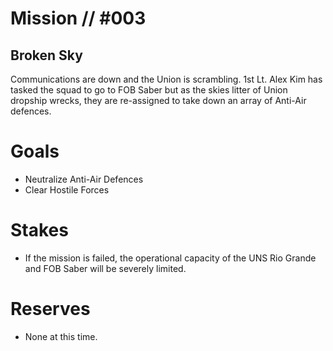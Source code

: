 # Mission // #003
## Broken Sky

Communications are down and the Union is scrambling. 1st Lt. Alex Kim has tasked the squad to go to FOB Saber but as the skies litter of Union dropship wrecks, they are re-assigned to take down an array of Anti-Air defences.

# Goals
- Neutralize Anti-Air Defences
- Clear Hostile Forces

# Stakes
- If the mission is failed, the operational capacity of the UNS Rio Grande and FOB Saber will be severely limited.

# Reserves
- None at this time.